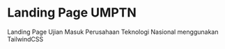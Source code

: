 # Landing Page UMPTN

Landing Page Ujian Masuk Perusahaan Teknologi Nasional menggunakan TailwindCSS